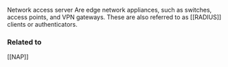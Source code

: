 Network access server
Are edge network appliances, such as switches, access points, and VPN gateways. These are also referred to as [[RADIUS]] clients or authenticators.

### Related to
[[NAP]]